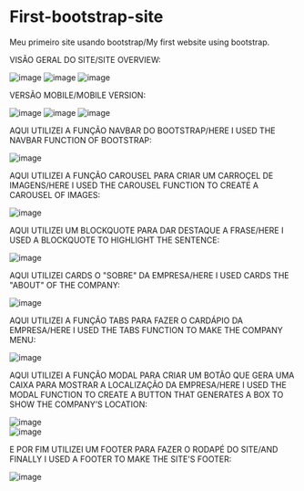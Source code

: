 # First-bootstrap-site

Meu primeiro site usando  bootstrap/My first website using bootstrap.


VISÃO GERAL DO SITE/SITE OVERVIEW:

![image](https://github.com/Devgustavogomes/First-bootstrap-site/assets/113487971/6153515f-1b53-42b3-8378-e72dfefd8bdc)
![image](https://github.com/Devgustavogomes/First-bootstrap-site/assets/113487971/102dcfa9-9b79-4006-a007-dbb042933221)
![image](https://github.com/Devgustavogomes/First-bootstrap-site/assets/113487971/a034f4d1-6b4d-4e32-ba4e-2fb4b12574f4)

VERSÃO MOBILE/MOBILE VERSION:

![image](https://github.com/Devgustavogomes/First-bootstrap-site/assets/113487971/005ba9eb-2568-4a25-90b6-9715978fb0ec)
![image](https://github.com/Devgustavogomes/First-bootstrap-site/assets/113487971/3281c31e-91fd-4fd2-82b4-18962928ff93)
![image](https://github.com/Devgustavogomes/First-bootstrap-site/assets/113487971/843b6a9a-a9fd-4421-8dc3-218a562a288d)

AQUI UTILIZEI A FUNÇÃO NAVBAR DO BOOTSTRAP/HERE I USED THE NAVBAR FUNCTION OF BOOTSTRAP:

![image](https://github.com/Devgustavogomes/First-bootstrap-site/assets/113487971/c0254ea5-696e-4359-acc9-23c7b48953ae)

AQUI UTILIZEI A FUNÇÃO CAROUSEL PARA CRIAR UM CARROÇEL DE IMAGENS/HERE I USED THE CAROUSEL FUNCTION TO CREATE A CAROUSEL OF IMAGES:

![image](https://github.com/Devgustavogomes/First-bootstrap-site/assets/113487971/b67e68d3-5672-4f60-b329-5e85f1e982f2)

AQUI UTILIZEI UM BLOCKQUOTE PARA DAR DESTAQUE A FRASE/HERE I USED A BLOCKQUOTE TO HIGHLIGHT THE SENTENCE:

![image](https://github.com/Devgustavogomes/First-bootstrap-site/assets/113487971/a81cfb31-7b9c-4d0f-9680-9bfb6d8ec29e)

AQUI UTILIZEI CARDS O "SOBRE" DA EMPRESA/HERE I USED CARDS THE "ABOUT" OF THE COMPANY:

![image](https://github.com/Devgustavogomes/First-bootstrap-site/assets/113487971/30f8e5ae-8685-414a-b9c7-b6eb1b1f426b)

AQUI UTILIZEI A FUNÇÃO TABS PARA FAZER O CARDÁPIO DA EMPRESA/HERE I USED THE TABS FUNCTION TO MAKE THE COMPANY MENU:

![image](https://github.com/Devgustavogomes/First-bootstrap-site/assets/113487971/2b4c4238-402c-451a-ae17-774bd02e6bb5)

AQUI UTILIZEI A FUNÇÃO MODAL PARA CRIAR UM BOTÃO QUE GERA UMA CAIXA PARA MOSTRAR A LOCALIZAÇÃO DA EMPRESA/HERE I USED THE MODAL FUNCTION TO CREATE A BUTTON THAT GENERATES A BOX TO SHOW THE COMPANY’S LOCATION:

![image](https://github.com/Devgustavogomes/First-bootstrap-site/assets/113487971/7c8c12b4-0281-4f72-becc-d0bf1692e903)
<br>
![image](https://github.com/Devgustavogomes/First-bootstrap-site/assets/113487971/157928c7-94b5-477a-8c4d-d4cce42bcbf2)

E POR FIM UTILIZEI UM FOOTER PARA FAZER O RODAPÉ DO SITE/AND FINALLY I USED A FOOTER TO MAKE THE SITE'S FOOTER:

![image](https://github.com/Devgustavogomes/First-bootstrap-site/assets/113487971/c8046596-60f3-4ad7-a29e-1dcd442b255a)















